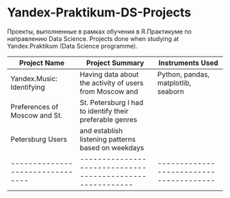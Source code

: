 # Yandex-Praktikum-DS-Projects
Проекты, выполненные в рамках обучения в Я.Практикуме по направлению Data Science.
Projects done when studying at Yandex.Praktikum (Data Science programme).

Project Name                     |                     Project Summary                     |            Instruments Used           |
-------------------------------- | --------------------------------------------------------|---------------------------------------|
Yandex.Music: Identifying        |Having data about the activity of users from Moscow and  |Python, pandas, matplotlib, seaborn    |
Preferences of Moscow and St.    |St. Petersburg I had to identify their preferable genres |                                       |
Petersburg Users                 |and establish listening patterns based on weekdays       |                                       |
-------------------------------- |---------------------------------------------------------|---------------------------------------|
